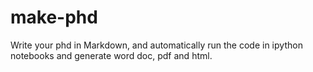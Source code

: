 # make-phd
Write your phd in Markdown, and automatically run the code in ipython notebooks and generate word doc, pdf and html.
